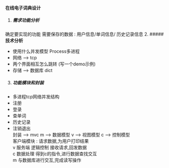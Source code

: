 #### **在线电子词典设计**

1. ##### **需求功能分析**

  确定要实现的功能
  需要保存的数据 : 用户信息/单词信息/ 历史记录信息
2. ##### **技术分析** 
* 使用什么并发模型   Process多进程     
* 网络 --> tcp     
* 两个界面相互怎么跳转 (写一个demo示例)     
* 存储 --> 数据库 dict
3. ##### **功能模块和封装** 
* 多进程tcp网络并发结构      
* 注册      
* 登录      
* 查单词     
* 历史记录     
* 注销退出     
封装 --> mvc     m -->  数据模型     v -->  视图模型     c -->  控制模型     
客户端模块  :   请求数据,为用户打印结果    
v     服务端    逻辑控制  接收请求,回发数据     
c     数据处理  得到c的指令,进行数据查找交互    
m   与数据库进行交互,完成读写操作
